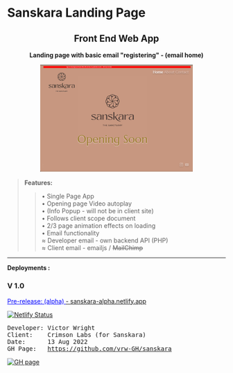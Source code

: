 # Sanskara Landing Page
<div align="center">
<h2>Front End Web App</h2>
<p><strong>Landing page with basic email "registering" - (email home)</strong>
</p>
<a href="https://sanskara-alpha.netlify.app/"><img alt="screenshot" src="./project-basics/Screenshot.png?raw=true" width="70%" height="50%" /></a>
</div>

> <b>Features:</b><br>
>> • Single Page App<br>
>> • Opening page Video autoplay<br>
>> • (Info Popup - will not be in client site) <br>
>> • Follows client scope document<br>
>> • 2/3 page animation effects on loading<br>
>> • Email functionality <br>
>>   ≈ Developer email - own backend API (PHP)<br>
>>   ≈ Client email - emailjs / ~~MailChimp~~<br>
<hr />
<b>Deployments :</b>
<!-- <br>
<a href="https://"><h3 style="color:red">Current-Beta: </h3> - ?website </a>-->
<h3>V 1.0 </h3>
<!-- <br><a href="https://"><span style="color:green"><u>Stable-release: </u></span> - ?website </a><br>-->
<a href="https://sanskara-alpha.netlify.app/"><span style="color:blue"><u>Pre-release: (alpha) </u></span> - sanskara-alpha.netlify.app</a>
<br>

[![Netlify Status](https://api.netlify.com/api/v1/badges/c3ae908f-c913-4bff-a928-dc039c51511b/deploy-status)](https://app.netlify.com/sites/sanskara-alpha/deploys)
<br />
<pre>
Developer: Victor Wright
Client:    Crimson Labs (for Sanskara)
Date:      13 Aug 2022
GH Page:   <a href="https://vrw-gh.github.io/sanskara/">https://github.com/vrw-GH/sanskara</a>
</pre>

[![GH page](https://github.com/vrw-GH/sanskara/actions/workflows/pages/pages-build-deployment/badge.svg?branch=main)](https://github.com/vrw-GH/sanskara/actions/workflows/pages/pages-build-deployment)